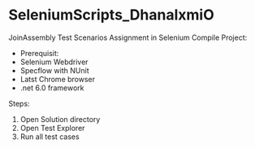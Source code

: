 # SeleniumScripts_DhanalxmiO
JoinAssembly Test Scenarios Assignment in Selenium
Compile Project:
- Prerequisit:
- Selenium Webdriver
- Specflow with NUnit
- Latst Chrome browser
-  .net 6.0 framework

Steps:
1. Open Solution directory
2. Open Test Explorer
3. Run all test cases
